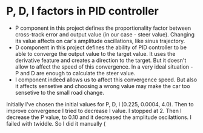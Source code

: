 # P, D, I factors in PID controller

 - P component in this project defines the proportionality factor between cross-track error and output value (in our case - steer value). Changing its value affects on car's amplitude oscillations, like sinus trajectory.
 - D component in this project defines the ability of PID controller to be able to converge the output value to the target value. It uses the derivative feature and creates a direction to the target. But it doesn't allow to affect the speed of this convergence. In a very ideal situation - P and D are enough to calculate the steer value.
 - I component indeed allows us to affect this convergence speed. But also it affects sensetive and choosing a wrong value may make the car too sensetive to the small road change.

Initially I've chosen the initial values for P, D, I (0.225, 0.0004, 4.0). Then to improve convergence I tried to decrease I value. I stopped at 2. Then I decrease the P value, to 0.10 and it decreased the amplitude oscilattions.
I failed with twiddle. So I did it manually (
